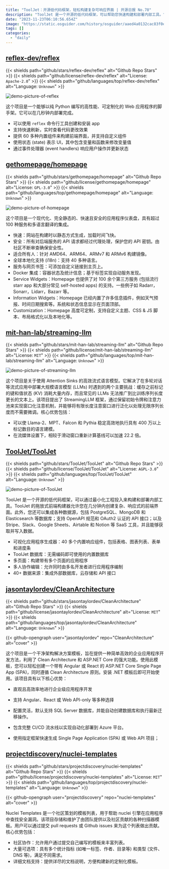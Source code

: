 ```yaml
---
title: "ToolJet：开源低代码框架，轻松构建复杂可响应界面 | 开源日报 No.78"
description: "ToolJet 是一个开源的低代码框架，可以帮助您快速构建和部署内部工具。它具有一个直观的拖放式前端构建器，让您可以在几分钟内创建复杂、响应式的前端界面。您可以轻松集成各种数据源，包括常用的数据库和 SaaS 工具。ToolJet 还提供了许多有用的功能，如可视化应用程序生成器、内置数据库、多页面支持和多人协作编辑。无论您是开发人员还是非技术人员，ToolJet 都是一个强大的工具，可以帮助您快速构建强大的应用程序。"
date: "2023-11-23T06:10:56.654Z"
image: "https://static.osguider.com/history/osguider/aaed4a0132cac83f0ecf6ff8652f80c3.png"
tags: []
categories:
  - "daily"
---
```


## [reflex-dev/reflex](https://github.com/reflex-dev/reflex)

{{< shields path="github/stars/reflex-dev/reflex" alt="Github Repo Stars" >}} {{< shields path="github/license/reflex-dev/reflex" alt="License: `Apache-2.0`" >}} {{< shields path="github/languages/top/reflex-dev/reflex" alt="Language: `Unknown`" >}}

![demo-picture-of-reflex](https://static.osguider.com/history/2023/9da0c90fc5ccb431c00793fa94be6298.png)

这个项目是一个能够以纯 Python 编写的高性能、可定制化的 Web 应用程序的脚手架。它可以在几秒钟内部署完成。

- 可以使用 `reflex` 命令行工具创建和安装 app
- 支持快速刷新，实时查看代码更改效果
- 提供 60 多种内置组件来构建前端界面，并支持自定义组件
- 使用状态 (state) 表示 UI，其中包含变量和函数来修改变量值
- 通过事件处理器 (event handlers) 响应用户操作并更新状态

## [gethomepage/homepage](https://github.com/gethomepage/homepage)

{{< shields path="github/stars/gethomepage/homepage" alt="Github Repo Stars" >}} {{< shields path="github/license/gethomepage/homepage" alt="License: `GPL-3.0`" >}} {{< shields path="github/languages/top/gethomepage/homepage" alt="Language: `Unknown`" >}}

![demo-picture-of-homepage](https://static.osguider.com/history/2023/ce3b4526f4450cc9234efea5f6daeb70.png)

这个项目是一个现代化、完全静态的、快速且安全的应用程序仪表盘，具有超过 100 种服务和多语言翻译的集成。

- 快速：网站在构建时以静态方式生成，加载时间飞快。
- 安全：所有对后端服务的 API 请求都经过代理处理，保护您的 API 密钥。由社区不断审查确保安全性。
- 适合所有人：针对 AMD64、ARM64、ARMv7 和 ARMv6 构建镜像。
- 全球本地化支持 (i18n)：支持 40 多种语言。
- 服务与网页书签：可添加自定义链接到主页上。
- Docker 集成：容器状态及统计信息；基于标签实现自动服务发现。
- Service Widgets：Homepage 也提供了对 100 余个第三方服务 (包括流行 starr app 和大部分常见 self-hosted apps) 的支持。一些例子如 Radarr，Sonarr，Lidarr，Bazarr 等。
- Information Widgets：Homepage 已经内置了许多信息插件，例如天气预报、时间日期搜索等。系统和状态信息显示在页面顶部。
- Customization：Homepage 高度可定制，支持自定义主题、CSS & JS 脚本、布局格式化以及本地化等。

## [mit-han-lab/streaming-llm](https://github.com/mit-han-lab/streaming-llm)

{{< shields path="github/stars/mit-han-lab/streaming-llm" alt="Github Repo Stars" >}} {{< shields path="github/license/mit-han-lab/streaming-llm" alt="License: `MIT`" >}} {{< shields path="github/languages/top/mit-han-lab/streaming-llm" alt="Language: `Unknown`" >}}

![demo-picture-of-streaming-llm](https://static.osguider.com/history/osguider/c7620847d34bf782b464359695cbfe05.png)

这个项目是关于使用 Attention Sinks 的高效流式语言模型。它解决了在多轮对话等流式应用中部署大规模语言模型 (LLMs) 时遇到的两个主要挑战：缓存之前标记的键和值状态 (KV) 消耗大量内存，而且常见的 LLMs 无法推广到比训练序列长度更长的文本上。该项目提出了 StreamingLLM 框架，通过保留初始令牌和注意力池来实现窗口化注意机制，并能够将有限长度注意窗口进行泛化以处理无限序列长度而不需要微调。核心优势包括：

- 可以使 Llama-2、MPT、Falcon 和 Pythia 稳定高效地执行具有 400 万以上标记数目的语言建模。
- 在流媒体设置下，相较于滑动窗口重新计算基线可以加速 22.2 倍。

## [ToolJet/ToolJet](https://github.com/ToolJet/ToolJet)

{{< shields path="github/stars/ToolJet/ToolJet" alt="Github Repo Stars" >}} {{< shields path="github/license/ToolJet/ToolJet" alt="License: `AGPL-3.0`" >}} {{< shields path="github/languages/top/ToolJet/ToolJet" alt="Language: `Unknown`" >}}

![demo-picture-of-ToolJet](https://static.osguider.com/history/2023/3359ca5234d6d66e3197c7a2a5dc4321.png)

ToolJet 是一个开源的低代码框架，可以通过最小化工程投入来构建和部署内部工具。ToolJet 的拖放式前端构建器允许您在几分钟内创建复杂、响应式的前端界面。此外，您还可以集成各种数据源，包括 PostgreSQL、MongoDB 和 Elasticsearch 等数据库；支持 OpenAPI 规范和 OAuth2 认证的 API 接口；以及 Stripe、Slack、Google Sheets、Airtable 和 Notion 等 SaaS 工具，并且能够获取并写入数据。

- 可视化应用程序生成器：40 多个内置响应组件，包括表格、图表列表、表单和进度条
- ToolJet 数据库：无需编码即可使用的内置数据库
- 多页面：构建带有多个页面的应用程序
- 多人协作编辑：允许同时由多名开发者进行应用程序编制
- 40+ 数据来源：集成外部数据库，云存储和 API 接口

## [jasontaylordev/CleanArchitecture](https://github.com/jasontaylordev/CleanArchitecture)

{{< shields path="github/stars/jasontaylordev/CleanArchitecture" alt="Github Repo Stars" >}} {{< shields path="github/license/jasontaylordev/CleanArchitecture" alt="License: `MIT`" >}} {{< shields path="github/languages/top/jasontaylordev/CleanArchitecture" alt="Language: `Unknown`" >}}

{{< github-opengraph user="jasontaylordev" repo="CleanArchitecture" alt="cover" >}}

这个项目是一个干净架构解决方案模板，旨在提供一种简单高效的企业应用程序开发方法，利用了 Clean Architecture 和 ASP.NET Core 的强大功能。使用此模板，您可以轻松创建一个带有 Angular 或 React 的 ASP.NET Core Single Page App (SPA)，同时遵循 Clean Architecture 原则。安装 .NET 模板后即可开始使用。该项目具有以下核心优势：

- 直观且高效率地进行企业级应用程序开发
- 支持 Angular、React 或 Web API-only 等多种选择
- 配置灵活，默认支持 SQL Server 数据库，并能自动创建数据库和执行最新迁移操作。
- 包含完整 CI/CD 流水线以实现自动化部署到 Azure 平台。

- 使用指定框架快速生成 Single Page Application (SPA) 或 Web API 项目；

## [projectdiscovery/nuclei-templates](https://github.com/projectdiscovery/nuclei-templates)

{{< shields path="github/stars/projectdiscovery/nuclei-templates" alt="Github Repo Stars" >}} {{< shields path="github/license/projectdiscovery/nuclei-templates" alt="License: `MIT`" >}} {{< shields path="github/languages/top/projectdiscovery/nuclei-templates" alt="Language: `Unknown`" >}}

{{< github-opengraph user="projectdiscovery" repo="nuclei-templates" alt="cover" >}}

Nuclei Templates 是一个社区策划的模板列表，用于帮助 nuclei 引擎在应用程序中查找安全漏洞。该项目存储和维护了由团队提供以及社区贡献的各种扫描器模板。用户可以通过提交 pull requests 或 Github issues 来为这个列表做出贡献。核心优势包括：

- 社区协作：允许用户通过提交自己编写的模板来丰富列表。
- 大量可选项：具有多个统计指标 (如唯一标签、作者、目录等) 和类型 (文件、DNS 等)，满足不同需求。
- 详细文档支持：提供详尽的文档说明，方便构建新的定制化模板。
